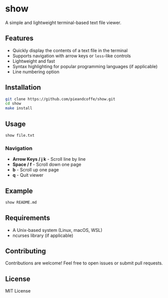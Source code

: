 # show

A simple and lightweight terminal-based text file viewer.

## Features
- Quickly display the contents of a text file in the terminal
- Supports navigation with arrow keys or `less`-like controls
- Lightweight and fast
- Syntax highlighting for popular programming languages (if applicable)
- Line numbering option

## Installation

```sh
git clone https://github.com/pieandcoffe/show.git
cd show
make install
```

## Usage

```sh
show file.txt
```

### Navigation
- **Arrow Keys / j k** - Scroll line by line
- **Space / f** - Scroll down one page
- **b** - Scroll up one page
- **q** - Quit viewer

## Example

```sh
show README.md
```

## Requirements
- A Unix-based system (Linux, macOS, WSL)
- ncurses library (if applicable)

## Contributing
Contributions are welcome! Feel free to open issues or submit pull requests.

## License
MIT License
